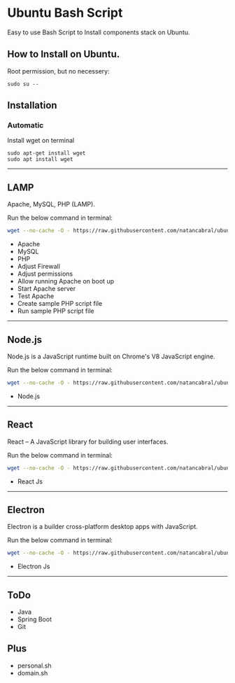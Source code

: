 # Ubuntu Bash Script 
Easy to use Bash Script to Install components stack on Ubuntu. 
## How to Install on Ubuntu.

Root permission, but no necessery:

```
sudo su --
```

## Installation

### Automatic

Install wget on terminal

```
sudo apt-get install wget
sudo apt install wget
```

---

## LAMP
Apache, MySQL, PHP (LAMP).

Run the below command in terminal:
```bash
wget --no-cache -O - https://raw.githubusercontent.com/natancabral/ubuntu-bash-script-config/main/run/lamp.sh | bash
```

* Apache
* MySQL
* PHP
* Adjust Firewall
* Adjust permissions
* Allow running Apache on boot up
* Start Apache server
* Test Apache
* Create sample PHP script file
* Run sample PHP script file

---

## Node.js
Node.js is a JavaScript runtime built on Chrome's V8 JavaScript engine.

Run the below command in terminal:
```bash
wget --no-cache -O - https://raw.githubusercontent.com/natancabral/ubuntu-bash-script-config/main/run/nodejs.sh | bash
```

* Node.js

---

## React
React – A JavaScript library for building user interfaces.

Run the below command in terminal:
```bash
wget --no-cache -O - https://raw.githubusercontent.com/natancabral/ubuntu-bash-script-config/main/run/reactjs.sh | bash
```

* React Js

---

## Electron
Electron is a builder cross-platform desktop apps with JavaScript.

Run the below command in terminal:
```bash
wget --no-cache -O - https://raw.githubusercontent.com/natancabral/ubuntu-bash-script-config/main/run/electronjs.sh | bash
```

* Electron Js

---

## ToDo
* Java
* Spring Boot
* Git


## Plus
* personal.sh
* domain.sh



